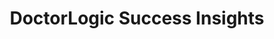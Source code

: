 ---
layout: components
title: DoctorLogic Success Insights
description: "Our team of seasoned medical content writers blends their talents in medical and digital marketing to deliver custom SEO rich local content. We then use Content Multiplier to amplify the most relevant and engaging content pages for patients and search engines."
meta_image: "/img/meta/social-reputation.jpg"
gsap: true
custom_js: success-insights
page_class:
- class: success-insights
product: "success insights"
permalink: "/products/success-insights"
hs_form_id: "75c57a13-9090-4db1-acd0-be51d1a76f7e"
page_sections:
- component: hero-1
  component_css: hero
  class: hero-sample
  headline: "Monitor Your Success"
  text: "With Opportunities, you can track all incoming inquiries - phone calls, form submissions, chats, and more. Receive real-time alerts as your leads come in."
  btn:
  img: "/img/products/success-insights/hero-img.svg"
- component: image-group
  component_css: image-group
  class: success-insights__image-group--1
  headline: "Track Every Lead with Performance Dashboard"
  text: "With Opportunities, you can track all incoming inquiries - phone calls, form submissions, chats, and more. Receive real-time alerts as your leads come in."
  btn:
  - btn-link: "#"
    btn-label: "Learn More"
  items:
  - class: svg
    src: performance-dashboard
    alt-text: "DoctorLogic Performace Dashboard"      
- component: feature-1
  headline: "Customer Success"
  class: social-reputation__feature--1
  text: "Securely listen to tracked phone call leads to improve phone handling processes, schedule more appointments, enhance the patient experience, and optimize marketing spend. "
  btn:
  - btn-link: "#"
    btn-label: "Learn More"
  img: "/img/products/social-reputation/reviews-feature.jpg"
  img_alignment: "Right"
- component: feature-1
  component_css: feature
  class: social-reputation__feature--2
  headline: "Monthly Reporting"
  text: "Identify which marketing sources are driving true opportunities and which pages of your medical website are converting visitors into patients. Easily export all data into a CSV and upload to your practice management system or EMR."
  btn:
  - btn-link: "#"
    btn-label: "Learn More"
  img: "/img/products/social-reputation/review-request-feature.jpg"
  img_alignment: "Left"
---